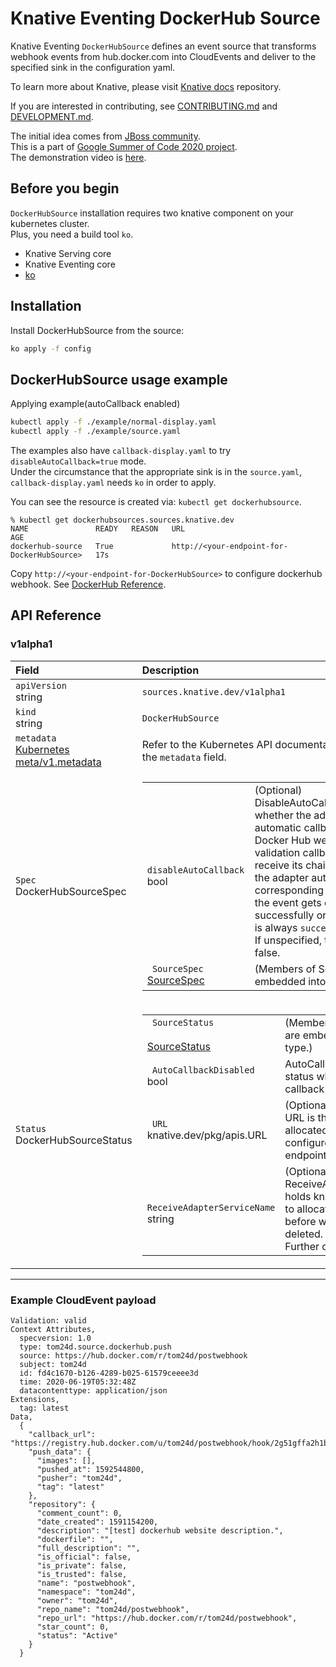 # Knative Eventing DockerHub Source

Knative Eventing `DockerHubSource` defines an event source that transforms webhook events
from hub.docker.com into CloudEvents and deliver to the specified sink in the configuration yaml.

To learn more about Knative, please visit
[Knative docs](https://github.com/knative/docs) repository.

If you are interested in contributing, see [CONTRIBUTING.md](./CONTRIBUTING.md)
and [DEVELOPMENT.md](./DEVELOPMENT.md).

The initial idea comes from [JBoss community](https://docs.jboss.org/display/GSOC/Google+Summer+of+Code+2020+ideas#GoogleSummerofCode2020ideas-Knative-Eventsourcesforcontainerregistries,pipelinesandbuilds).  
This is a part of [Google Summer of Code 2020 project](https://summerofcode.withgoogle.com/projects/?sp-search=tom24d#5186775800086528).  
The demonstration video is [here](https://youtu.be/iU1Jnq0fq8A).  

## Before you begin

`DockerHubSource` installation requires two knative component on your kubernetes cluster.  
Plus, you need a build tool `ko`.

- Knative Serving core  
- Knative Eventing core  
- [ko](https://github.com/google/ko)  


## Installation  
Install DockerHubSource from the source:

```bash
ko apply -f config
```

## DockerHubSource usage example

Applying example(autoCallback enabled)

```bash
kubectl apply -f ./example/normal-display.yaml
kubectl apply -f ./example/source.yaml
```

The examples also have `callback-display.yaml` to try `disableAutoCallback=true` mode.  
Under the circumstance that the appropriate sink is in the `source.yaml`, `callback-display.yaml` needs `ko` in order to apply.  

You can see the resource is created via: `kubectl get dockerhubsource`.  
```
% kubectl get dockerhubsources.sources.knative.dev
NAME               READY   REASON   URL                                          AGE
dockerhub-source   True             http://<your-endpoint-for-DockerHubSource>   17s

```  

Copy `http://<your-endpoint-for-DockerHubSource>` to configure dockerhub webhook. See [DockerHub Reference](https://docs.docker.com/docker-hub/webhooks/).  

## API Reference

### v1alpha1

|Field|Description|
|:---|:---|
|`apiVersion`  <br>string| `sources.knative.dev/v1alpha1`|
|`kind` <br> string| `DockerHubSource`|
|`metadata` <br> [Kubernetes<br>meta/v1.metadata](https://github.com/knative/docs/blob/master/docs/reference/eventing/eventing-contrib.md#duck.knative.dev/v1.CloudEventOverrides)| Refer to the Kubernetes API documentation for the fields of the `metadata` field.|
|`Spec` <br> DockerHubSourceSpec| <table> <tr> <td><code> disableAutoCallback </code> <br> bool</td> <td> (Optional) <br> DisableAutoCallback configures whether the adapter works with automatic callback feature. <br>Docker Hub webhook needs validation callback to continually receive its chain. If the field is false, the adapter automatically sends a corresponding callback. Whichever the event gets delivered successfully or not, callback status is always `success`.  <br>If unspecified, this will default to false.</td> </tr> <tr> <td><code> SourceSpec </code> <br> <a href="https://github.com/knative/docs/blob/master/docs/reference/eventing/eventing-contrib.md#duck.knative.dev/v1.SourceSpec">SourceSpec</a></td> <td>(Members of SourceSpec are embedded into this type.)</td> </tr> </table>|
|`Status` <br> DockerHubSourceStatus| <table>  <tr> <td><code> SourceStatus </code> <br> <a href="https://github.com/knative/docs/blob/master/docs/reference/eventing/eventing-contrib.md#duck.knative.dev/v1.SourceStatus">SourceStatus</a></td> <td>(Members of SourceStatus are embedded into this type.)</td> </tr> <tr> <td><code> AutoCallbackDisabled </code> <br> bool</td> <td>  AutoCallbackDisabled is the status whether automatic callback is disabled.</td> </tr> <tr> <td><code> URL </code> <br> knative.dev/pkg/apis.URL</td> <td> (Optional) <br> URL is the current active allocated URL that has been configured for the Source endpoint.</td> </tr> <tr> <td><code> ReceiveAdapterServiceName </code> <br> string</td> <td> (Optional) <br> ReceiveAdapterServiceName holds knative service name to allocate same URL as before when accidentally deleted. <br> Further context is in [#37](https://github.com/tom24d/eventing-dockerhub/pull/37). </td> </tr> </table>|

---
### Example CloudEvent payload

```
Validation: valid
Context Attributes,
  specversion: 1.0
  type: tom24d.source.dockerhub.push
  source: https://hub.docker.com/r/tom24d/postwebhook
  subject: tom24d
  id: fd4c1670-b126-4289-b025-61579ceeee3d
  time: 2020-06-19T05:32:48Z
  datacontenttype: application/json
Extensions,
  tag: latest
Data,
  {
    "callback_url": "https://registry.hub.docker.com/u/tom24d/postwebhook/hook/2g51gffa2h1b4eh3ed355je0bc4g0e2h/",
    "push_data": {
      "images": [],
      "pushed_at": 1592544800,
      "pusher": "tom24d",
      "tag": "latest"
    },
    "repository": {
      "comment_count": 0,
      "date_created": 1591154200,
      "description": "[test] dockerhub website description.",
      "dockerfile": "",
      "full_description": "",
      "is_official": false,
      "is_private": false,
      "is_trusted": false,
      "name": "postwebhook",
      "namespace": "tom24d",
      "owner": "tom24d",
      "repo_name": "tom24d/postwebhook",
      "repo_url": "https://hub.docker.com/r/tom24d/postwebhook",
      "star_count": 0,
      "status": "Active"
    }
  }
```
